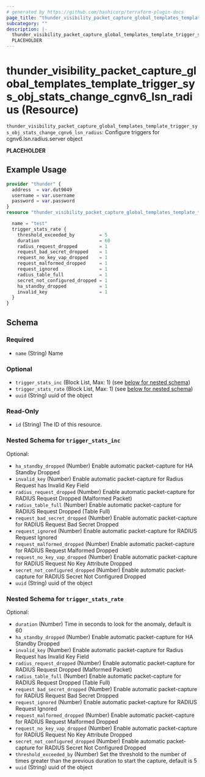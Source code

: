 ```yaml
---
# generated by https://github.com/hashicorp/terraform-plugin-docs
page_title: "thunder_visibility_packet_capture_global_templates_template_trigger_sys_obj_stats_change_cgnv6_lsn_radius Resource - terraform-provider-thunder"
subcategory: ""
description: |-
  thunder_visibility_packet_capture_global_templates_template_trigger_sys_obj_stats_change_cgnv6_lsn_radius: Configure triggers for cgnv6.lsn.radius.server object
  PLACEHOLDER
---
```


# thunder_visibility_packet_capture_global_templates_template_trigger_sys_obj_stats_change_cgnv6_lsn_radius (Resource)

`thunder_visibility_packet_capture_global_templates_template_trigger_sys_obj_stats_change_cgnv6_lsn_radius`: Configure triggers for cgnv6.lsn.radius.server object

__PLACEHOLDER__

## Example Usage

```terraform
provider "thunder" {
  address  = var.dut9049
  username = var.username
  password = var.password
}
resource "thunder_visibility_packet_capture_global_templates_template_trigger_sys_obj_stats_change_cgnv6_lsn_radius" "thunder_visibility_packet_capture_global_templates_template_trigger_sys_obj_stats_change_cgnv6_lsn_radius" {

  name = "test"
  trigger_stats_rate {
    threshold_exceeded_by         = 5
    duration                      = 60
    radius_request_dropped        = 1
    request_bad_secret_dropped    = 1
    request_no_key_vap_dropped    = 1
    request_malformed_dropped     = 1
    request_ignored               = 1
    radius_table_full             = 1
    secret_not_configured_dropped = 1
    ha_standby_dropped            = 1
    invalid_key                   = 1
  }
}
```

<!-- schema generated by tfplugindocs -->
## Schema

### Required

- `name` (String) Name

### Optional

- `trigger_stats_inc` (Block List, Max: 1) (see [below for nested schema](#nestedblock--trigger_stats_inc))
- `trigger_stats_rate` (Block List, Max: 1) (see [below for nested schema](#nestedblock--trigger_stats_rate))
- `uuid` (String) uuid of the object

### Read-Only

- `id` (String) The ID of this resource.

<a id="nestedblock--trigger_stats_inc"></a>
### Nested Schema for `trigger_stats_inc`

Optional:

- `ha_standby_dropped` (Number) Enable automatic packet-capture for HA Standby Dropped
- `invalid_key` (Number) Enable automatic packet-capture for Radius Request has Invalid Key Field
- `radius_request_dropped` (Number) Enable automatic packet-capture for RADIUS Request Dropped (Malformed Packet)
- `radius_table_full` (Number) Enable automatic packet-capture for RADIUS Request Dropped (Table Full)
- `request_bad_secret_dropped` (Number) Enable automatic packet-capture for RADIUS Request Bad Secret Dropped
- `request_ignored` (Number) Enable automatic packet-capture for RADIUS Request Ignored
- `request_malformed_dropped` (Number) Enable automatic packet-capture for RADIUS Request Malformed Dropped
- `request_no_key_vap_dropped` (Number) Enable automatic packet-capture for RADIUS Request No Key Attribute Dropped
- `secret_not_configured_dropped` (Number) Enable automatic packet-capture for RADIUS Secret Not Configured Dropped
- `uuid` (String) uuid of the object


<a id="nestedblock--trigger_stats_rate"></a>
### Nested Schema for `trigger_stats_rate`

Optional:

- `duration` (Number) Time in seconds to look for the anomaly, default is 60
- `ha_standby_dropped` (Number) Enable automatic packet-capture for HA Standby Dropped
- `invalid_key` (Number) Enable automatic packet-capture for Radius Request has Invalid Key Field
- `radius_request_dropped` (Number) Enable automatic packet-capture for RADIUS Request Dropped (Malformed Packet)
- `radius_table_full` (Number) Enable automatic packet-capture for RADIUS Request Dropped (Table Full)
- `request_bad_secret_dropped` (Number) Enable automatic packet-capture for RADIUS Request Bad Secret Dropped
- `request_ignored` (Number) Enable automatic packet-capture for RADIUS Request Ignored
- `request_malformed_dropped` (Number) Enable automatic packet-capture for RADIUS Request Malformed Dropped
- `request_no_key_vap_dropped` (Number) Enable automatic packet-capture for RADIUS Request No Key Attribute Dropped
- `secret_not_configured_dropped` (Number) Enable automatic packet-capture for RADIUS Secret Not Configured Dropped
- `threshold_exceeded_by` (Number) Set the threshold to the number of times greater than the previous duration to start the capture, default is 5
- `uuid` (String) uuid of the object


